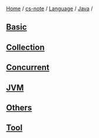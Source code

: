 [Home](https://mengxianbin.github.io) /
[cs-note](https://mengxianbin.github.io/cs-note) /
[Language](https://mengxianbin.github.io/cs-note/content/Language) /
[Java](https://mengxianbin.github.io/cs-note/content/Language/Java) /

## [Basic](https://mengxianbin.github.io/cs-note/content/Language/Java/Basic)

## [Collection](https://mengxianbin.github.io/cs-note/content/Language/Java/Collection)

## [Concurrent](https://mengxianbin.github.io/cs-note/content/Language/Java/Concurrent)

## [JVM](https://mengxianbin.github.io/cs-note/content/Language/Java/JVM)

## [Others](https://mengxianbin.github.io/cs-note/content/Language/Java/Others)

## [Tool](https://mengxianbin.github.io/cs-note/content/Language/Java/Tool)
